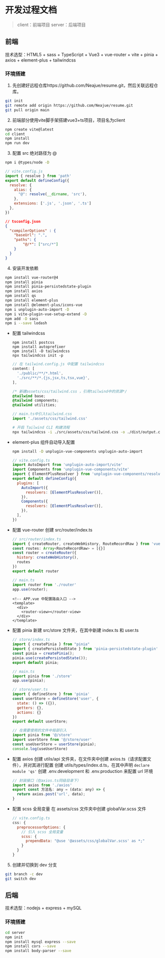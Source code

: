 # 开发过程文档

> client：前端项目
> server：后端项目

## 前端

技术选型：HTML5 + sass + TypeScript + Vue3 + vue-router + vite + pinia + axios + element-plus + tailwindcss

### 环境搭建

1. 先创建好远程仓库https://github.com/Neajue/resume.git，然后关联远程仓库。
  ```bash
  git init
  git remote add origin https://github.com/Neajue/resume.git 
  git pull origin main
  ```
2. 前端部分使用vite脚手架搭建vue3+ts项目，项目名为client
  ```bash
  npm create vite@latest
  cd client
  npm install
  npm run dev
  ```
3. 配置 src 绝对路径为 @
  ```bash
  npm i @types/node -D
  ```
  ```js
  // vite.config.js
  import { resolve } from 'path'
  export default defineConfig({
    resolve: {
      alias: {
        "@": resolve(__dirname, 'src'), 
      },
      extensions: ['.js', '.json', '.ts']
    },
  })
  ```
  ```json
  // tsconfig.json
  {
    "compilerOptions" : {
      "baseUrl": ".",
      "paths": {
          "@/*": ["src/*"]
      }
    }
  }
  ```
4. 安装开发依赖
  ```bash
  npm install vue-router@4
  npm install pinia
  npm install pinia-persistedstate-plugin
  npm install axios
  npm install qs
  npm install element-plus
  npm install @element-plus/icons-vue
  npm i unplugin-auto-import -D
  npm i vite-plugin-vue-setup-extend -D
  npm add -D sass 
  npm i --save lodash
  ```
  - 配置 tailwindcss
    ```
    npm install postcss
    npm install autoprefixer
    npm install -D tailwindcss
    npx tailwindcss init -p
    ```
    ```js
    // 在 tailwind.config.js 中配置 tailwindcss
    content: [
      './public/**/*.html',
      './src/**/*.{js,jsx,ts,tsx,vue}',
    ],
    ```
    ```css
    /* 新建assets/css/tailwind.css ，引用tailwind中的资源*/
    @tailwind base;
    @tailwind components;
    @tailwind utilities;
    ```
    ```js
    // main.ts中引入tailwind.css
    import './assets/css/tailwind.css'
    ```
    ```bash
    # 开启 Tailwind CLI 构建流程
    npx tailwindcss -i ./src/assets/css/tailwind.css -o ./dist/output.css --watch
    ```
  - element-plus 组件自动导入配置
    ```bash
    npm install -D unplugin-vue-components unplugin-auto-import
    ```
    ```js
    // vite.config.ts
    import AutoImport from 'unplugin-auto-import/vite'
    import Components from 'unplugin-vue-components/vite'
    import { ElementPlusResolver } from 'unplugin-vue-components/resolvers'
    export default defineConfig({
      plugins: [
        AutoImport({
          resolvers: [ElementPlusResolver()],
        }),
        Components({
          resolvers: [ElementPlusResolver()],
        }),
      ],
    })
    ```
  - 配置 vue-router
    创建 src/router/index.ts
    ```js
    // src/router/index.ts
    import { createRouter, createWebHistory, RouteRecordRaw } from 'vue-router'
    const routes: Array<RouteRecordRaw> = [{}]
    const router = createRouter({
      history: createWebHistory(), 
      routes
    })
    export default router
    ```
    ```js
    // main.ts
    import router from './router'
    app.use(router);
    ```
    ```vue
    <!-- APP.vue 中配置路由入口 -->
    <template>
      <div>
        <router-view></router-view>
      </div>
    </template>
    ```
  - 配置 pinia
    新建 src/store 文件夹，在其中新建 index.ts 和 user.ts
    ```js
    // store/index.ts
    import { createPinia } from "pinia"
    import { createPersistedState } from 'pinia-persistedstate-plugin'
    const pinia = createPinia();
    pinia.use(createPersistedState());
    export default pinia;
    ```
    ```js
    // main.ts
    import pinia from './store'
    app.use(pinia);
    ```
    ```js
    // store/user.ts
    import { defineStore } from 'pinia'
    const userStore = defineStore('user', {
      state: () => ({}),
      getters: {},
      actions: {}
    })
    export default userStore;
    ```
    ```js
    // 在需要使用的文件中局部引入
    import pinia from '@/store'
    import userStore from '@/store/user'
    const useUserStore = userStore(pinia);
    console.log(useUserStore)
    ```
  - 配置 axios
    创建 utils/api 文件夹，在文件夹中创建 axios.ts（请求配置文件），并对其进行配置
    创建 utils/types/index.d.ts，在其中声明 `declare module 'qs'`
    创建 .env.development 和 .env.production 来配置 url 环境
    ```js
    // 封装接口（在axios.ts同级目录下）
    import axios from './axios'
    export const 方法名: any = (data: any) => {
      return axios.post('url', data);
    }
    ```
  - 配置 scss 全局变量
    在 assets/css 文件夹中创建 globalVar.scss 文件 
    ```js
    // vite.config.ts
    css: {
      preprocessorOptions: {
        // 引入 scss 全局变量
        scss: {
          prependData: "@use '@assets/css/globalVar.scss' as *;"
        }
      }
    }
    ```
5. 创建并切换到 dev 分支
  ```bash
  git branch -c dev
  git switch dev
  ```

## 后端

技术选型：nodejs + express + mySQL

### 环境搭建

```bash
cd server
npm init
npm install mysql express --save
npm install cors --save
npm install body-parser --save
```